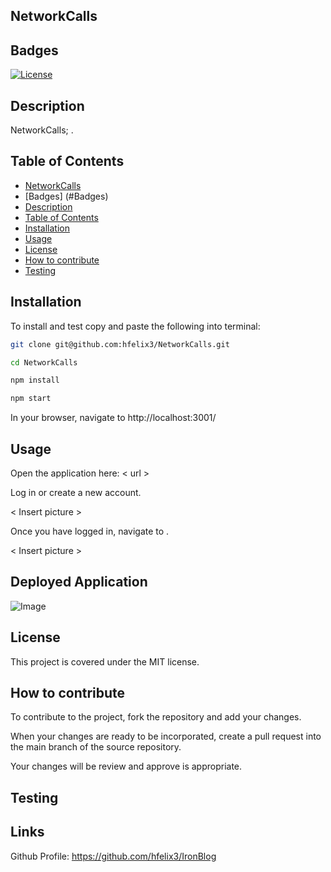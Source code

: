 ## NetworkCalls
## Badges
  [![License](https://img.shields.io/badge/License-MIT-blue.svg)](https://opensource.org/licenses/MIT)

## Description

NetworkCalls; .

## Table of Contents

* [NetworkCalls](#NetworkCalls)
* [Badges] (#Badges)
* [Description](#Description)
* [Table of Contents](#Table-of-contents)
* [Installation](#Installation)
* [Usage](#Usage)
* [License](#License)
* [How to contribute](#How-to-contribute)
* [Testing](#testing)

## Installation

To install and test copy and paste the following into terminal:

```Bash
git clone git@github.com:hfelix3/NetworkCalls.git

cd NetworkCalls

npm install 

npm start

```

In your browser, navigate to http://localhost:3001/


## Usage

Open the application here: < url >

Log in or create a new account.

< Insert picture >

Once you have logged in, navigate to .

< Insert picture >


## Deployed Application

![Image](./public/images/localhost_3001.png)
## License

This project is covered under the MIT license.

## How to contribute

To contribute to the project, fork the repository and add your changes. 

When your changes are ready to be incorporated, create a pull request into the main branch of the source repository.

Your changes will be review and approve is appropriate. 

## Testing



## Links

Github Profile: <https://github.com/hfelix3/IronBlog>
